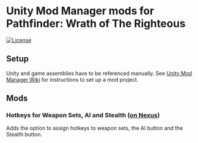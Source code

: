 # Unity Mod Manager mods for Pathfinder: Wrath of The Righteous

[![License](https://img.shields.io/badge/License-MIT-success?style=flat-square)](https://github.com/apocc/pw-mods/blob/master/LICENSE.md)

## Setup
Unity and game assemblies have to be referenced manually. See [Unity Mod Manager Wiki](https://github.com/newman55/unity-mod-manager/wiki) for instructions to set up a mod project.

## Mods
### Hotkeys for Weapon Sets, AI and Stealth ([on Nexus](https://www.nexusmods.com/pathfinderwrathoftherighteous/mods/68))

Adds the option to assign hotkeys to weapon sets, the AI button and the Stealth button.
